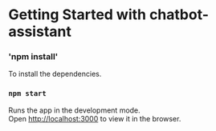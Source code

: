 # Getting Started with chatbot-assistant

### 'npm install'

To install the dependencies.

### `npm start`

Runs the app in the development mode.\
Open [http://localhost:3000](http://localhost:3000) to view it in the browser.

